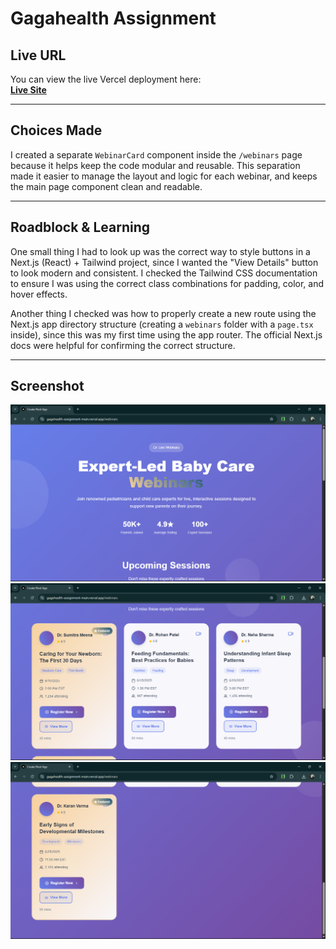 # Gagahealth Assignment

## Live URL

You can view the live Vercel deployment here:  
**[Live Site](https://YOUR-VERCEL-URL.vercel.app/)**

---

## Choices Made

I created a separate `WebinarCard` component inside the `/webinars` page because it helps keep the code modular and reusable. This separation made it easier to manage the layout and logic for each webinar, and keeps the main page component clean and readable.

---

## Roadblock & Learning

One small thing I had to look up was the correct way to style buttons in a Next.js (React) + Tailwind project, since I wanted the "View Details" button to look modern and consistent. I checked the Tailwind CSS documentation to ensure I was using the correct class combinations for padding, color, and hover effects.

Another thing I checked was how to properly create a new route using the Next.js app directory structure (creating a `webinars` folder with a `page.tsx` inside), since this was my first time using the app router. The official Next.js docs were helpful for confirming the correct structure.

---

## Screenshot

<img src="snapshot1.png" alt="Screenshot 1"></img>
<img src="snapshot2.png" alt="Screenshot 2"></img>
<img src="snapshot3.png" alt="Screenshot 3"></img>
